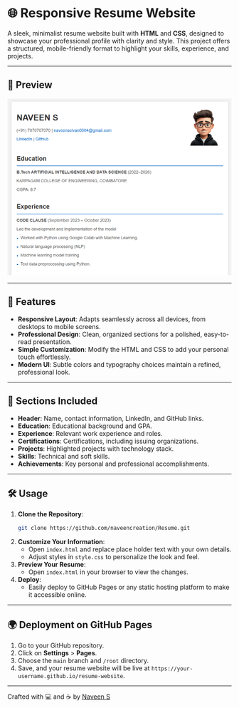 
# 🌐 Responsive Resume Website

A sleek, minimalist resume website built with **HTML** and **CSS**, designed to showcase your professional profile with clarity and style. This project offers a structured, mobile-friendly format to highlight your skills, experience, and projects.

---

## 📸 Preview
![Resume Website Screenshot](screenshot.png)

---

## 🚀 Features
- **Responsive Layout**: Adapts seamlessly across all devices, from desktops to mobile screens.
- **Professional Design**: Clean, organized sections for a polished, easy-to-read presentation.
- **Simple Customization**: Modify the HTML and CSS to add your personal touch effortlessly.
- **Modern UI**: Subtle colors and typography choices maintain a refined, professional look.

---

## 📂 Sections Included
- **Header**: Name, contact information, LinkedIn, and GitHub links.
- **Education**: Educational background and GPA.
- **Experience**: Relevant work experience and roles.
- **Certifications**: Certifications, including issuing organizations.
- **Projects**: Highlighted projects with technology stack.
- **Skills**: Technical and soft skills.
- **Achievements**: Key personal and professional accomplishments.

---

## 🛠️ Usage
1. **Clone the Repository**:
   ```bash
   git clone https://github.com/naveencreation/Resume.git
   ```
2. **Customize Your Information**:
   - Open `index.html` and replace place holder text with your own details.
   - Adjust styles in `style.css` to personalize the look and feel.
3. **Preview Your Resume**:
   - Open `index.html` in your browser to view the changes.
4. **Deploy**:
   - Easily deploy to GitHub Pages or any static hosting platform to make it accessible online.

---

## 🌍 Deployment on GitHub Pages
1. Go to your GitHub repository.
2. Click on **Settings** > **Pages**.
3. Choose the `main` branch and `/root` directory.
4. Save, and your resume website will be live at `https://your-username.github.io/resume-website`.
   

---

Crafted with 💻 and ☕ by [Naveen S](https://www.linkedin.com/in/naveen-s0004)
